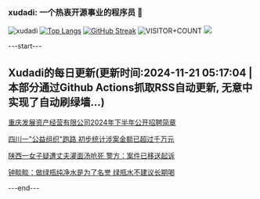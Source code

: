 ### xudadi: 一个热衷开源事业的程序员 👋

![xudadi](https://github-readme-stats-git-masterorgs-github-readme-stats-team.vercel.app/api?username=xudadi)
[![Top Langs](https://github-readme-stats.vercel.app/api/top-langs/?username=xudadi)](https://github.com/anuraghazra/github-readme-stats)
[![GitHub Streak](https://streak-stats.demolab.com?user=xudadi&locale=zh_Hans)](https://git.io/streak-stats)
![VISITOR+COUNT](https://komarev.com/ghpvc/?username=xudadi&label=VISITOR+COUNT)
![](https://raw.githubusercontent.com/xudadi/xudadi/main/assets/github-contribution-grid-snake.svg)


---start---

## Xudadi的每日更新(更新时间:2024-11-21 05:17:04 | 本部分通过Github Actions抓取RSS自动更新, 无意中实现了自动刷绿墙...)

[重庆发展资产经营有限公司2024年下半年公开招聘简章](https://www.gongkaoleida.com/article/2201905)

[四川一"公益组织"跑路 初步统计涉案金额已超过千万元](https://m.163.com/news/article/JHFAV6RE0514BE2Q.html)

[陕西一女子疑遭丈夫灌面汤呛死 警方：案件已移送起诉](https://m.163.com/news/article/JHFL3H9R051492T3.html)

[钟睒睒：做绿瓶纯净水是为了名誉 绿瓶水不建议长期喝](https://m.163.com/news/article/JHF01L960530JPVV.html)

---end---
